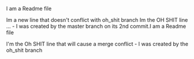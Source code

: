 I am a Readme file

Im a new line that doesn't conflict with oh_shit branch
Im the OH SHIT line ... - I was created by the master branch on its 2nd commit.I am a Readme file

I'm the Oh SHIT line that will cause a merge conflict - I was created by the oh_shit branch